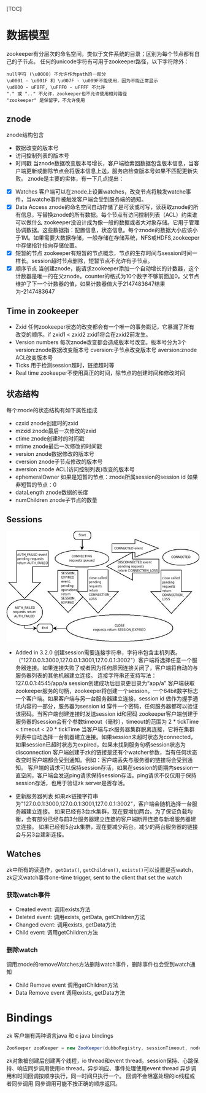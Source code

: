[TOC]
# 数据模型
zookeeper有分层次的命名空间，类似于文件系统的目录；区别为每个节点都有自己的子节点。
任何的unicode字符有可用于zookeeper路径，以下字符除外：
```
null字符 (\u0000) 不允许作为path的一部分
\u0001 - \u001F 和 \u007F - \u009F不能使用，因为不能正常显示
\ud800 - uF8FF, \uFFF0 - uFFFF 不允许
"." 或 ".." 不允许，zookeeper也不允许使用相对路径
"zookeeper" 是保留字，不允许使用
```

## znode
znode结构包含
- 数据改变的版本号
- 访问控制列表的版本号
- 时间戳
当znode数据改变版本号增长，客户端检索回数据包含版本信息，当客户端更新或删除节点会将版本信息上送，服务店检查版本号如果不匹配更新失败。
znode是主要的实体，有一下几点提出：

- [x] Watches
客户端可以在znode上设置watches，改变节点将触发watche事件，当watche事件被触发客户端会受到服务端的通知。
- [x] Data Access
znode的命名空间自动存储了是可读或可写，读获取znode的所有信息，写替换znode的所有数据。每个节点有访问控制列表（ACL）约束谁可以做什么
zookeeper没设计成为像一般的数据或者大对象存储。它用于管理协调数据。这些数据指：配置信息，状态信息。每个znode的数据大小应该小于1M。如果需要大数据存储，一般存储在存储系统，NFS或HDFS,zookeeper中存储指针指向存储位置。
- [x] 短暂的节点
zookeeper有短暂的节点概念，节点的生存时间与session时间一样长。session超时节点删除，短暂节点不允许有子节点。
- [x] 顺序节点
当创建znode，能请求zookeeper添加一个自动增长的计数器，这个计数器是唯一的在父znode。counter的格式为10个数字不够前面加0。父节点维护了下一个计数器的值，如果计数器值大于2147483647结果为-2147483647 

## Time in zookeeper
- Zxid
任何zookeeper状态的改变都会有一个唯一的事务戳记，它暴漏了所有改变的顺序。if zxid1 < zxid2 zxid1将会在zxid2前发生。
- Version numbers
每次znode改变都会造成版本号改变。版本号分为3个
version:znode数据改变版本号
cversion:子节点改变版本号
aversion:znode ACL改变版本号
- Ticks
用于检测session超时，链接超时等
- Real time
zookeeper不使用真正的时间，除节点的创建时间和修改时间

## 状态结构
每个znode的状态结构有如下属性组成

- czxid
znode创建时的zxid
- mzxid
znode最后一次修改的zxid
- ctime
znode创建时的时间戳
- mtime
znode最后一次修改的时间戳
- version
znode数据修改的版本号
- cversion
znode子节点修改的版本号
- aversion
znode ACL(访问控制列表)改变的版本号
- ephemeralOwner
如果是短暂的节点：znode所属session的session id
如果非短暂的节点：0
- dataLength
znode数据的长度
- numChildren
znode子节点的数量

## Sessions
![state_dia](./images/state_dia.jpg)

- Added in 3.2.0
创建session需要连接字符串，字符串包含主机列表。（"127.0.0.1:3000,127.0.0.1:3001,127.0.0.1:3002"）客户端将选择任意一个服务器连接。如果连接失败了或者因为任何原因连接关闭了，客户端将自动的与服务器列表的其他机器建立连接。
连接字符串还支持写法：127.0.0.1:4545/app/a  session创建成功后目录更目录为“app/a”
客户端获取zookeeper服务的句柄，zookeeper将创建一个session，一个64bit数字标志一个客户端。如果客户端与另一台服务器建立连接，session id 做作为握手通讯内容的一部分，服务器为session id 穿件一个密码，任何服务器都可以验证该密码。当客户端创建连接时发送session id和密码
zookeeper客户端创建于服务器的session会有个参数timeout（毫秒），timeout的范围为 2 * tickTime < timeout < 20 * tickTime
当客户端与zk服务器集群脱离连接，它将在集群列表中自动选择一台机器建立连接。如果session未超时状态为connected，如果session已超时状态为expired，如果未找到服务句柄session状态为disconnection
客户端创建于zk的链接是还有个watcher参数，当有任何状态改变时客户端都会受到通知。例如：客户端丢失与服务器的链接将会受到通知。
客户端的请求可以保持session存活，如果在session的周期内session一直空闲，客户端会发送ping请求保持session存活。ping请求不仅仅用于保持session存活，也用于验证zk server是否存活。

- 更新服务器列表
如果zk链接字符串为"127.0.0.1:3000,127.0.0.1:3001,127.0.0.1:3002"，客户端会随机选择一台服务器建立连接。
如果已经有3台zk集群，现在要增加两台。为了保证负载均衡，会有部分已经与前3台服务器建立连接的客户端断开连接与新增服务器建立连接。
如果已经有5台zk集群，现在要减少两台。减少的两台服务器的链接会与另3台建新连接。

## Watches
zk中所有的读造作，`getData()`, `getChildren()`, `exists()`可以设置是否watch，zk定义watch事件one-time trigger, sent to the client that set the watch


### 获取watch事件
- Created event:
调用exists方法
- Deleted event:
调用exists, getData, getChildren方法
- Changed event:
调用exists, getData方法
- Child event:
调用getChildren方法

### 删除watch
调用znode的removeWatches方法删除watch事件，删除事件也会受到watch通知

- Child Remove event
调用getChildren方法
- Data Remove event
调用exists, getData方法

# Bindings
zk 客户端有两种语言java 和 c
java bindings
```java
ZooKeeper zooKeeper = new ZooKeeper(dubboRegistry, sessionTimeout, nodeWatcher);
```
zk对象被创建后创建两个线程，io thread和event thread。session保持、心跳保持、响应同步调用使用io thread。异步响应、事件处理使用event thread
异步调用和时间回调按顺序执行，同一时间只执行一个。
回调不会阻塞处理的io线程或者同步调用
同步调用可能不按正确的顺序返回。